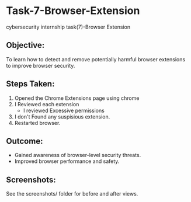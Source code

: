 # Task-7-Browser-Extension
cybersecurity internship task(7)-Browser Extension 

## Objective:
To learn how to detect and remove potentially harmful browser extensions to improve browser security.

## Steps Taken:
1. Opened the Chrome Extensions page using chrome
2. I Reviewed each extension
   - I reviewed Excessive permissions
3. I don't Found any suspisious extension.
4. Restarted browser.

## Outcome:
- Gained awareness of browser-level security threats.
- Improved browser performance and safety.

## Screenshots:
See the screenshots/ folder for before and after views.
